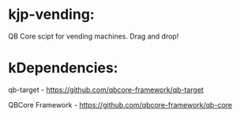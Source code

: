 # kjp-vending:

QB Core scipt for vending machines. Drag and drop!

# kDependencies:

qb-target - https://github.com/qbcore-framework/qb-target

QBCore Framework - https://github.com/qbcore-framework/qb-core
